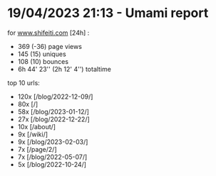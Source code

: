 # 19/04/2023 21:13 - Umami report
for www.shifeiti.com [24h] :

 - 369 (-36) page views
 - 145 (15) uniques
 - 108 (10) bounces
 - 6h 44' 23'' (2h 12' 4'') totaltime


top 10 urls:
 - 120x [/blog/2022-12-09/]
 - 80x [/]
 - 58x [/blog/2023-01-12/]
 - 27x [/blog/2022-12-22/]
 - 10x [/about/]
 - 9x [/wiki/]
 - 9x [/blog/2023-02-03/]
 - 7x [/page/2/]
 - 7x [/blog/2022-05-07/]
 - 5x [/blog/2022-10-24/]


